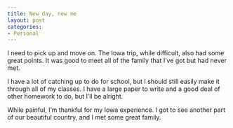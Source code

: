 ```yaml
---
title: New day, new me
layout: post
categories:
- Personal
---
```

I need to pick up and move on. The Iowa trip, while difficult, also had some great points. It was good to meet all of the family that I’ve got but had never met.

I have a lot of catching up to do for school, but I should still easily make it through all of my classes. I have a large paper to write and a good deal of other homework to do, but I’ll be alright.

While painful, I’m thankful for my Iowa experience. I got to see another part of our beautiful country, and I met some great family.